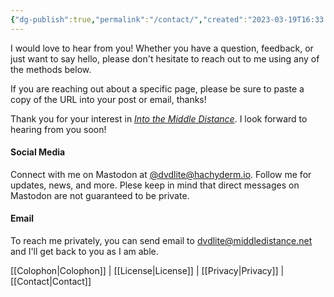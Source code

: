 ```yaml
---
{"dg-publish":true,"permalink":"/contact/","created":"2023-03-19T16:33:05.550-04:00","updated":"2023-03-19T17:16:44.749-04:00"}
---
```


I would love to hear from you! Whether you have a question, feedback, or just want to say hello, please don't hesitate to reach out to me using any of the methods below.

If you are reaching out about a specific page, please be sure to paste a copy of the URL into your post or email, thanks!

Thank you for your interest in [_Into the Middle Distance_](https://into.middledistance.net). I look forward to hearing from you soon!

#### Social Media

Connect with me on Mastodon at [@dvdlite@hachyderm.io](https://hachyderm.io/@dvdlite). Follow me for updates, news, and more.  Plese keep in mind that direct messages on Mastodon are not guaranteed to be private.

#### Email

To reach me privately, you can send email to [dvdlite@middledistance.net](mailto:dvdlite@middledistance.net) and I'll get back to you as I am able.

[[Colophon\|Colophon]] | [[License\|License]] | [[Privacy\|Privacy]] | [[Contact\|Contact]]